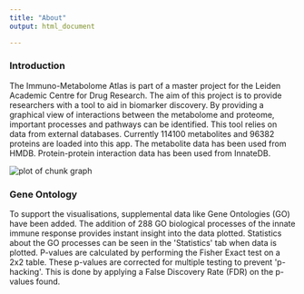 ```yaml
---
title: "About"
output: html_document

---
```




### __Introduction__
The Immuno-Metabolome Atlas is part of a master project for the Leiden Academic Centre for Drug Research. The aim of this project is to provide researchers with a tool to aid in biomarker discovery. By providing a graphical view of interactions between the metabolome and proteome, important processes and pathways can be identified. This tool relies on data from external databases. Currently 114100 metabolites and 96382 proteins are loaded into this app. The metabolite data has been used from HMDB. Protein-protein interaction data has been used from InnateDB.


![plot of chunk graph](figure/graph-1.png)

### __Gene Ontology__
To support the visualisations, supplemental data like Gene Ontologies (GO) have been added. The addition of 288 GO biological processes of the innate immune response provides instant insight into the data plotted. Statistics about the GO processes can be seen in the 'Statistics' tab when data is plotted. P-values are calculated by performing the Fisher Exact test on a 2x2 table. These p-values are corrected for multiple testing to prevent 'p-hacking'. This is done by applying a False Discovery Rate (FDR) on the p-values found.
